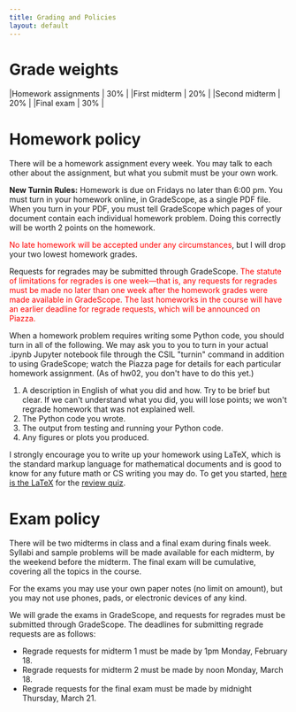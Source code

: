 ```yaml
---
title: Grading and Policies
layout: default
---
```


# Grade weights

|Homework assignments  | 30% |
|First midterm         | 20% |
|Second midterm        | 20% |
|Final exam            | 30% |

# Homework policy

There will be a homework assignment every week. You may talk to each
other about the assignment, but what you submit must be your own work. 

<b>New Turnin Rules:</b>
Homework is due on Fridays no later than 6:00 pm. 
You must turn in your homework online, in GradeScope, as a
single PDF file.
When you turn in your PDF, you must tell GradeScope which pages
of your document contain each individual homework problem.
Doing this correctly will be worth 2 points on the homework.

<span style="color:red">No late homework will be accepted
under any circumstances</span>, but I will drop your two lowest
homework grades.

Requests for regrades may be submitted through GradeScope.
<span style="color:red">The statute of
limitations for regrades is one week<span>&mdash;that is, any requests
for regrades must be made no later than one week after the homework
grades were made available in GradeScope. 
The last homeworks in the course will have an earlier deadline for
regrade requests, which will be announced on Piazza.
</span>

When a homework problem requires writing some Python code, 
you should turn in all of the following. We may ask you to
you to turn in your actual .ipynb Jupyter notebook file through
the CSIL "turnin" command in addition to using GradeScope; watch
the Piazza page for details for each particular homework assignment.
(As of hw02, you don't have to do this yet.)

1. A description in English of what you did and how. Try to be brief
but clear. If we can't understand what you did, you will lose points;
we won't regrade homework that was not explained well.
2. The Python code you wrote.
3. The output from testing and running your Python code.
4. Any figures or plots you produced.

I strongly encourage you to write up your homework using LaTeX, 
which is the standard markup language for mathematical documents
and is good to know for any future math or CS writing you may do.
To get you started, [here is the LaTeX](http://www.cs.ucsb.edu/~gilbert/cs111/old/cs111Fall2010/quiz/quiz.tex) for the [review quiz](http://www.cs.ucsb.edu/~gilbert/cs111/old/cs111Fall2010/quiz/quiz.pdf).

# Exam policy

There will be two midterms in class and a final exam during finals week.
Syllabi and sample problems will be made available for each midterm,
by the weekend before the midterm.
The final exam will be cumulative, covering all the topics in the course.

For the exams you may use your own paper notes (no limit on amount),
but you may not use phones, pads, or electronic devices of any kind.

We will grade the exams in GradeScope, 
and requests for regrades must be submitted through GradeScope.
The deadlines for submitting regrade requests are as follows:
- Regrade requests for midterm 1 must be made by 1pm Monday, February 18.
- Regrade requests for midterm 2 must be made by noon Monday, March 18.
- Regrade requests for the final exam must be made by midnight Thursday,
March 21.

